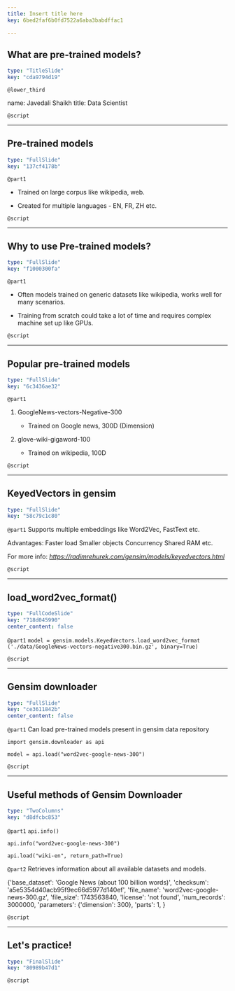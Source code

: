 ```yaml
---
title: Insert title here
key: 6bed2faf6b0fd7522a6aba3babdffac1

---
```

## What are pre-trained models?

```yaml
type: "TitleSlide"
key: "cda9794d19"
```

`@lower_third`

name: Javedali Shaikh
title: Data Scientist


`@script`



---
## Pre-trained models

```yaml
type: "FullSlide"
key: "137cf4178b"
```

`@part1`
- Trained on large corpus like wikipedia, web.                        

- Created for multiple languages - EN, FR, ZH etc.


`@script`



---
## Why to use Pre-trained models?

```yaml
type: "FullSlide"
key: "f1000300fa"
```

`@part1`
- Often models trained on generic datasets like wikipedia, works well for many scenarios.

- Training from scratch could take a lot of time and requires complex machine set up like GPUs.


`@script`



---
## Popular pre-trained models

```yaml
type: "FullSlide"
key: "6c3436ae32"
```

`@part1`
1. GoogleNews-vectors-Negative-300 

      - Trained on Google news, 300D (Dimension)

2. glove-wiki-gigaword-100

      - Trained on wikipedia, 100D


`@script`



---
## KeyedVectors in gensim

```yaml
type: "FullSlide"
key: "58c79c1c80"
```

`@part1`
Supports multiple embeddings like Word2Vec, FastText etc.

Advantages:
Faster load
Smaller objects
Concurrency
Shared RAM
etc.

For more info: _https://radimrehurek.com/gensim/models/keyedvectors.html_


`@script`



---
## load_word2vec_format()

```yaml
type: "FullCodeSlide"
key: "718d045990"
center_content: false
```

`@part1`
`model = gensim.models.KeyedVectors.load_word2vec_format
         ('./data/GoogleNews-vectors-negative300.bin.gz', binary=True)`


`@script`



---
## Gensim downloader

```yaml
type: "FullSlide"
key: "ce3611842b"
center_content: false
```

`@part1`
Can load pre-trained models present in gensim data repository

`import gensim.downloader as api`

`model = api.load("word2vec-google-news-300")`


`@script`



---
## Useful methods of Gensim Downloader

```yaml
type: "TwoColumns"
key: "d8dfcbc853"
```

`@part1`
`api.info()`

`api.info("word2vec-google-news-300")`

`api.load("wiki-en", return_path=True)`


`@part2`
Retrieves information about all available datasets and models.

{'base_dataset': 'Google News (about 100 billion words)',
 'checksum': 'a5e5354d40acb95f9ec66d5977d140ef',
 'file_name': 'word2vec-google-news-300.gz',
 'file_size': 1743563840,
 'license': 'not found',
 'num_records': 3000000,
 'parameters': {'dimension': 300},
 'parts': 1,
}


`@script`



---
## Let's practice!

```yaml
type: "FinalSlide"
key: "80989b47d1"
```

`@script`


